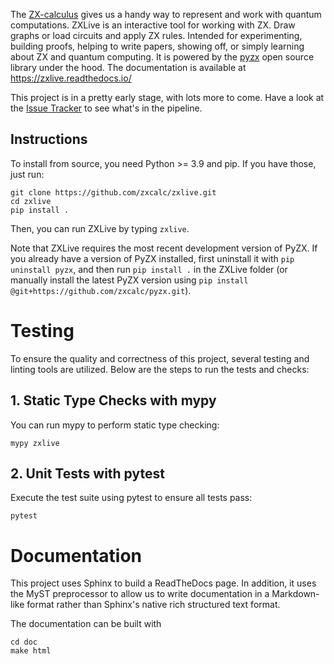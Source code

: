 The [ZX-calculus](http://zxcalculus.com) gives us a handy way to represent and work with quantum computations. ZXLive is an interactive tool for working with ZX. Draw graphs or load circuits and apply ZX rules. Intended for experimenting, building proofs, helping to write papers, showing off, or simply learning about ZX and quantum computing. It is powered by the [pyzx](https://github.com/zxcalc/pyzx) open source library under the hood. The documentation is available at https://zxlive.readthedocs.io/

This project is in a pretty early stage, with lots more to come. Have a look at the [Issue Tracker](https://github.com/zxcalc/zxlive/issues) to see what's in the pipeline.


## Instructions

To install from source, you need Python >= 3.9 and pip. If you have those, just run:

    git clone https://github.com/zxcalc/zxlive.git
    cd zxlive
    pip install .

Then, you can run ZXLive by typing `zxlive`.

Note that ZXLive requires the most recent development version of PyZX. If you already have a version of PyZX installed, first uninstall it with `pip uninstall pyzx`, and then run `pip install .` in the ZXLive folder (or manually install the latest PyZX version using `pip install @git+https://github.com/zxcalc/pyzx.git`).

# Testing

To ensure the quality and correctness of this project, several testing and linting tools are utilized.
Below are the steps to run the tests and checks:

## 1. Static Type Checks with mypy

You can run mypy to perform static type checking:
 
    mypy zxlive

## 2. Unit Tests with pytest

Execute the test suite using pytest to ensure all tests pass:

    pytest

# Documentation

This project uses Sphinx to build a ReadTheDocs page. In addition, it uses the MyST preprocessor to allow us to write documentation in a Markdown-like format rather than Sphinx's native rich structured text format.

The documentation can be built with

    cd doc
    make html
